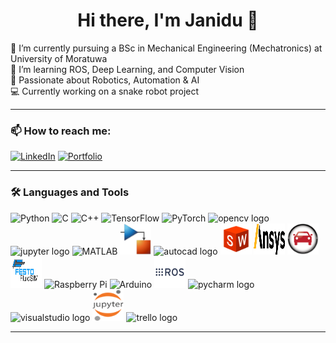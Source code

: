 

<h1 align="center">Hi there, I'm Janidu 👋</h1>

🔭 I’m currently pursuing a BSc in Mechanical Engineering (Mechatronics) at University of Moratuwa  
🌱 I’m learning ROS, Deep Learning, and Computer Vision  
🤖 Passionate about Robotics, Automation & AI  
💻 Currently working on a snake robot project  

---

### 📫 How to reach me:
[![LinkedIn](https://img.shields.io/badge/LinkedIn-blue?logo=linkedin&logoColor=white)](https://www.linkedin.com/in/janidushehan)
[![Portfolio](https://img.shields.io/badge/Portfolio-orange)](https://janidu-shehan.github.io/Janidushehan.github.io/)

---

### 🛠️ Languages and Tools

<p align="left">
<img src="https://cdn.jsdelivr.net/gh/devicons/devicon/icons/python/python-original.svg" alt="Python" width="50" height="50"/>
<img src="https://cdn.jsdelivr.net/gh/devicons/devicon/icons/c/c-original.svg" alt="C" width="50" height="50"/>
<img src="https://cdn.jsdelivr.net/gh/devicons/devicon/icons/cplusplus/cplusplus-original.svg" alt="C++" width="50" height="50"/>
<img src="https://www.vectorlogo.zone/logos/tensorflow/tensorflow-icon.svg" alt="TensorFlow" width="50" height="50"/>
<img src="https://cdn.jsdelivr.net/gh/devicons/devicon/icons/pytorch/pytorch-original.svg" alt="PyTorch" width="50" height="50"/>
<img src="https://skillicons.dev/icons?i=opencv" height="40" alt="opencv logo" />
<img src="https://cdn.simpleicons.org/jupyter/F37626" height="40" alt="jupyter logo" />
<img src="https://upload.wikimedia.org/wikipedia/commons/2/21/Matlab_Logo.png" alt="MATLAB" width="50" height="50"/>
<img src="./Simulink_.png" alt="Simulink" width="50" height="50"/>
<img src="https://skillicons.dev/icons?i=autocad" height="40" alt="autocad logo" />
<img src="./solidworks.png" alt="Solidworks" width="50" height="50"/>
<img src="./Ansys.png" alt="Ansys" width="50" height="50"/>
<img src="./Carsim.png" alt="Carsim" width="50" height="50"/>
<img src="./Fluidsim.png" alt="Fluidsim" width="50" height="50"/>
<img src="https://cdn.jsdelivr.net/gh/devicons/devicon/icons/raspberrypi/raspberrypi-original.svg" alt="Raspberry Pi" width="50" height="50"/>
<img src="https://cdn.jsdelivr.net/gh/devicons/devicon/icons/arduino/arduino-original.svg" alt="Arduino" width="50" height="50"/>
<img src="./ros-logo.png" alt="ROS" width="50" height="50"/>
<img src="https://cdn.jsdelivr.net/gh/devicons/devicon/icons/pycharm/pycharm-original.svg" height="40" alt="pycharm logo" />
<img src="https://skillicons.dev/icons?i=visualstudio" height="40" alt="visualstudio logo"  />
<img src="./Jupyter.png" alt="Jupyter" width="50" height="50"/>
<img src="https://cdn.jsdelivr.net/gh/devicons/devicon/icons/trello/trello-plain.svg" height="40" alt="trello logo" />

  


</p>



---

